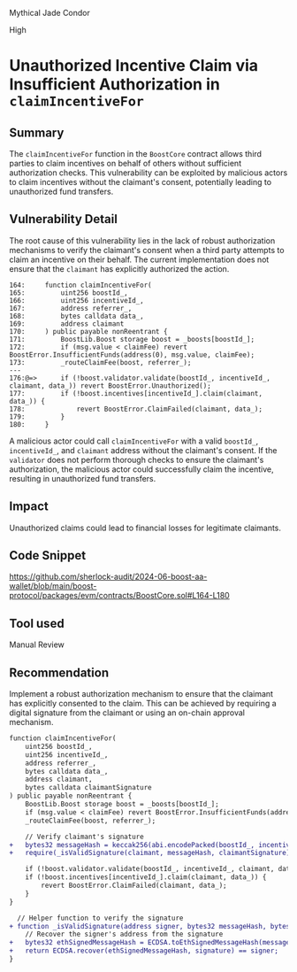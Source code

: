 Mythical Jade Condor

High

# Unauthorized Incentive Claim via Insufficient Authorization in `claimIncentiveFor`

## Summary
The `claimIncentiveFor` function in the `BoostCore` contract allows third parties to claim incentives on behalf of others without sufficient authorization checks. This vulnerability can be exploited by malicious actors to claim incentives without the claimant's consent, potentially leading to unauthorized fund transfers.

## Vulnerability Detail
The root cause of this vulnerability lies in the lack of robust authorization mechanisms to verify the claimant's consent when a third party attempts to claim an incentive on their behalf. The current implementation does not ensure that the `claimant` has explicitly authorized the action.
```solidity
164:     function claimIncentiveFor(
165:         uint256 boostId_,
166:         uint256 incentiveId_,
167:         address referrer_,
168:         bytes calldata data_,
169:         address claimant
170:     ) public payable nonReentrant {
171:         BoostLib.Boost storage boost = _boosts[boostId_];
172:         if (msg.value < claimFee) revert BoostError.InsufficientFunds(address(0), msg.value, claimFee);
173:         _routeClaimFee(boost, referrer_);
---
176:@=>      if (!boost.validator.validate(boostId_, incentiveId_, claimant, data_)) revert BoostError.Unauthorized();
177:         if (!boost.incentives[incentiveId_].claim(claimant, data_)) {
178:             revert BoostError.ClaimFailed(claimant, data_);
179:         }
180:     }
```
A malicious actor could call `claimIncentiveFor` with a valid `boostId_`, `incentiveId_`, and `claimant` address without the claimant's consent. If the `validator` does not perform thorough checks to ensure the claimant's authorization, the malicious actor could successfully claim the incentive, resulting in unauthorized fund transfers.

## Impact
Unauthorized claims could lead to financial losses for legitimate claimants.

## Code Snippet
https://github.com/sherlock-audit/2024-06-boost-aa-wallet/blob/main/boost-protocol/packages/evm/contracts/BoostCore.sol#L164-L180

## Tool used

Manual Review

## Recommendation
Implement a robust authorization mechanism to ensure that the claimant has explicitly consented to the claim. This can be achieved by requiring a digital signature from the claimant or using an on-chain approval mechanism.
```diff
function claimIncentiveFor(
    uint256 boostId_,
    uint256 incentiveId_,
    address referrer_,
    bytes calldata data_,
    address claimant,
    bytes calldata claimantSignature
) public payable nonReentrant {
    BoostLib.Boost storage boost = _boosts[boostId_];
    if (msg.value < claimFee) revert BoostError.InsufficientFunds(address(0), msg.value, claimFee);
    _routeClaimFee(boost, referrer_);

    // Verify claimant's signature
+   bytes32 messageHash = keccak256(abi.encodePacked(boostId_, incentiveId_, claimant, data_));
+   require(_isValidSignature(claimant, messageHash, claimantSignature), "Invalid claimant signature");

    if (!boost.validator.validate(boostId_, incentiveId_, claimant, data_)) revert BoostError.Unauthorized();
    if (!boost.incentives[incentiveId_].claim(claimant, data_)) {
        revert BoostError.ClaimFailed(claimant, data_);
    }
}

  // Helper function to verify the signature
+ function _isValidSignature(address signer, bytes32 messageHash, bytes memory signature) internal pure returns (bool) {
    // Recover the signer's address from the signature
+   bytes32 ethSignedMessageHash = ECDSA.toEthSignedMessageHash(messageHash);
+   return ECDSA.recover(ethSignedMessageHash, signature) == signer;
}
```